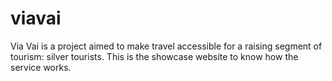 # viavai

Via Vai is a project aimed to make travel accessible for a raising segment of tourism: silver tourists. This is the showcase website to know how the service works.
